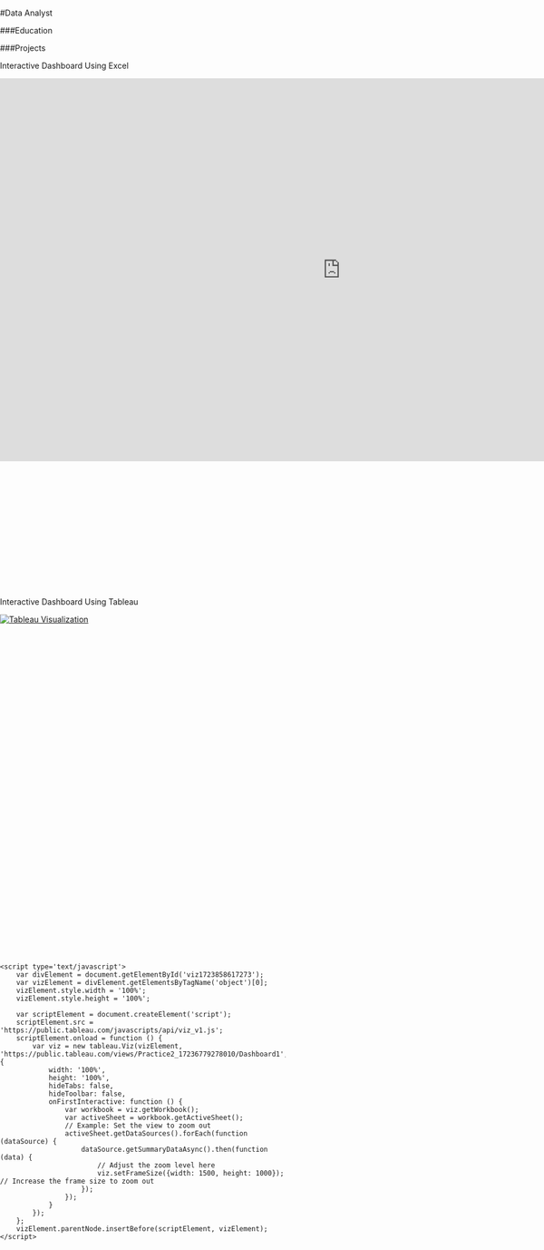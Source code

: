 #Data Analyst

###Education

###Projects

Interactive Dashboard Using Excel
<div style="transform: scale(0.75); transform-origin: top left;">
  <iframe width="1600" height="900" frameborder="0" scrolling="no" src="https://1drv.ms/x/c/6a48d5b7bf46022f/IQN5PMcRwMNURZGCmnyZZg17AQktC73u_Q_pwEpmR3JGyYM?em=2&wdAllowInteractivity=True&wdHideGridlines=True&wdHideHeaders=True&wdDownloadButton=True&wdInConfigurator=True"></iframe>
</div>

Interactive Dashboard Using Tableau
<!DOCTYPE html>
<html lang="en">
<head>
    <meta charset="UTF-8">
    <meta name="viewport" content="width=device-width, initial-scale=1.0">
    <title>Tableau Embed</title>
    <style>
        body, html {
            margin: 0;
            padding: 0;
            width: 100%;
            height: 100%;
        }
        #viz1723858617273 {
            width: 100%;
            max-width: 1200px;
            height: 600px;
            margin: 0 auto;
        }
    </style>
</head>
<body>
    <!-- Tableau Embed Code -->
    <div class='tableauPlaceholder' id='viz1723858617273'>
        <noscript>
            <a href='#'>
                <img alt='Tableau Visualization' src='https://public.tableau.com/static/images/Pr/Practice2_17236779278010/Dashboard1/1_rss.png' style='border: none' />
            </a>
        </noscript>
        <object class='tableauViz' style='width: 100%; height: 100%;'>
            <param name='host_url' value='https%3A%2F%2Fpublic.tableau.com%2F' />
            <param name='embed_code_version' value='3' />
            <param name='site_root' value='' />
            <param name='name' value='Practice2_17236779278010/Dashboard1' />
            <param name='tabs' value='yes' />
            <param name='toolbar' value='yes' />
            <param name='static_image' value='https://public.tableau.com/static/images/Pr/Practice2_17236779278010/Dashboard1/1.png' />
            <param name='animate_transition' value='yes' />
            <param name='display_static_image' value='yes' />
            <param name='display_spinner' value='yes' />
            <param name='display_overlay' value='yes' />
            <param name='display_count' value='yes' />
            <param name='language' value='en-US' />
        </object>
    </div>

    <script type='text/javascript'>
        var divElement = document.getElementById('viz1723858617273');
        var vizElement = divElement.getElementsByTagName('object')[0];
        vizElement.style.width = '100%';
        vizElement.style.height = '100%';

        var scriptElement = document.createElement('script');
        scriptElement.src = 'https://public.tableau.com/javascripts/api/viz_v1.js';
        scriptElement.onload = function () {
            var viz = new tableau.Viz(vizElement, 'https://public.tableau.com/views/Practice2_17236779278010/Dashboard1', {
                width: '100%',
                height: '100%',
                hideTabs: false,
                hideToolbar: false,
                onFirstInteractive: function () {
                    var workbook = viz.getWorkbook();
                    var activeSheet = workbook.getActiveSheet();
                    // Example: Set the view to zoom out
                    activeSheet.getDataSources().forEach(function (dataSource) {
                        dataSource.getSummaryDataAsync().then(function (data) {
                            // Adjust the zoom level here
                            viz.setFrameSize({width: 1500, height: 1000}); // Increase the frame size to zoom out
                        });
                    });
                }
            });
        };
        vizElement.parentNode.insertBefore(scriptElement, vizElement);
    </script>
</body>
</html>


